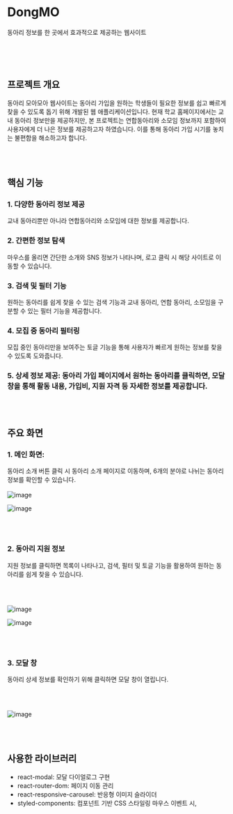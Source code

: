 # DongMO
동아리 정보를 한 곳에서 효과적으로 제공하는 웹사이트

<br/> <br/> <br/>

## 프로젝트 개요
동아리 모아모아 웹사이트는 동아리 가입을 원하는 학생들이 필요한 정보를 쉽고 빠르게 찾을 수 있도록 돕기 위해 개발된 웹 애플리케이션입니다. 현재 학교 홈페이지에서는 교내 동아리 정보만을 제공하지만, 본 프로젝트는 연합동아리와 소모임 정보까지 포함하여 사용자에게 더 나은 정보를 제공하고자 하였습니다. 이를 통해 동아리 가입 시기를 놓치는 불편함을 해소하고자 합니다.

<br/><br/>

## 핵심 기능
### 1. 다양한 동아리 정보 제공
교내 동아리뿐만 아니라 연합동아리와 소모임에 대한 정보를 제공합니다.

### 2. 간편한 정보 탐색
마우스를 올리면 간단한 소개와 SNS 정보가 나타나며, 로고 클릭 시 해당 사이트로 이동할 수 있습니다.

### 3. 검색 및 필터 기능
원하는 동아리를 쉽게 찾을 수 있는 검색 기능과 교내 동아리, 연합 동아리, 소모임을 구분할 수 있는 필터 기능을 제공합니다.

### 4. 모집 중 동아리 필터링
모집 중인 동아리만을 보여주는 토글 기능을 통해 사용자가 빠르게 원하는 정보를 찾을 수 있도록 도와줍니다.

### 5. 상세 정보 제공: 동아리 가입 페이지에서 원하는 동아리를 클릭하면, 모달 창을 통해 활동 내용, 가입비, 지원 자격 등 자세한 정보를 제공합니다.

<br/><br/>

## 주요 화면
### 1. 메인 화면:
   동아리 소개 버튼 클릭 시 동아리 소개 페이지로 이동하며, 6개의 분야로 나뉘는 동아리 정보를 확인할 수 있습니다.
   <br/><br/>
![image](https://github.com/user-attachments/assets/8d6a4d61-7758-4d29-8931-e8db666b0d49)

![image](https://github.com/user-attachments/assets/1e5a7a22-75c7-4ed4-8b09-35b66294cb33)

<br/><br/>

### 2. 동아리 지원 정보
지원 정보를 클릭하면 목록이 나타나고, 검색, 필터 및 토글 기능을 활용하여 원하는 동아리를 쉽게 찾을 수 있습니다.

<br/><br/>

![image](https://github.com/user-attachments/assets/809182e7-14e1-49d1-9371-2fe119e0f992)

![image](https://github.com/user-attachments/assets/34531aca-2852-4018-98ea-1fc52c326d06)

<br/><br/>

### 3. 모달 창
동아리 상세 정보를 확인하기 위해 클릭하면 모달 창이 열립니다.

<br/><br/>

![image](https://github.com/user-attachments/assets/0cb4a545-b8a0-49d7-adb3-a0436f9ab63a)


<br/><br/>
## 사용한 라이브러리
- react-modal: 모달 다이얼로그 구현
- react-router-dom: 페이지 이동 관리
- react-responsive-carousel: 반응형 이미지 슬라이더
- styled-components: 컴포넌트 기반 CSS 스타일링
마우스 이벤트 시, 
